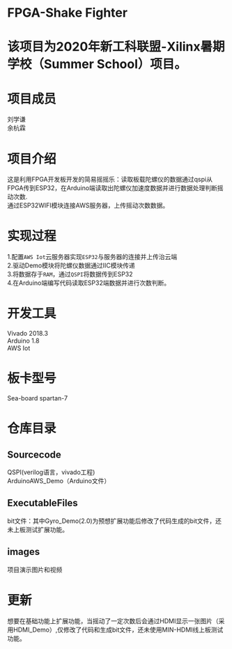 # FPGA-Shake Fighter
# 该项目为2020年新工科联盟-Xilinx暑期学校（Summer School）项目。
# 项目成员
刘学谦  
余杭霖
# 项目介绍
这是利用FPGA开发板开发的简易摇摇乐：读取板载陀螺仪的数据通过qspi从FPGA传到ESP32，在Arduino端读取出陀螺仪加速度数据并进行数据处理判断摇动次数.  
通过ESP32WIFI模块连接AWS服务器，上传摇动次数数据。
# 实现过程
1.配置`AWS Iot`云服务器实现`ESP32`与服务器的连接并上传治云端  
2.驱动Demo模块将陀螺仪数据通过IIC模块传递  
3.将数据存于`RAM`，通过`QSPI`将数据传到ESP32  
4.在Arduino端编写代码读取ESP32端数据并进行次数判断。
# 开发工具
Vivado 2018.3  
Arduino 1.8  
AWS Iot  
# 板卡型号
Sea-board spartan-7
# 仓库目录
## Sourcecode
QSPI(verilog语言，vivado工程)   
ArduinoAWS_Demo（Arduino文件）  
## ExecutableFiles
bit文件：其中Gyro_Demo(2.0)为预想扩展功能后修改了代码生成的bit文件，还未上板测试扩展功能。
## images
项目演示图片和视频
# 更新
想要在基础功能上扩展功能，当摇动了一定次数后会通过HDMI显示一张图片（采用HDMI_Demo）,仅修改了代码和生成bit文件，还未使用MIN-HDMI线上板测试功能。

